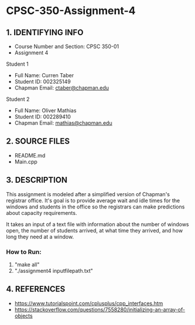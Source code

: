 # CPSC-350-Assignment-4

## 1. IDENTIFYING INFO
- Course Number and Section: CPSC 350-01
- Assignment 4

Student 1
- Full Name: Curren Taber
- Student ID: 002325149
- Chapman Email: ctaber@chapman.edu

Student 2
- Full Name: Oliver Mathias
- Student ID: 002289410
- Chapman Email: mathias@chapman.edu

## 2. SOURCE FILES
- README.md
- Main.cpp

## 3. DESCRIPTION
This assignment is modeled after a simplified version of Chapman's registrar office.
It's goal is to provide average wait and idle times for the windows and students in the office so the registrars can make predictions about capacity requirements.

It takes an input of a text file with information about the number of windows open,
the number of students arrived, at what time they arrived, and how long they need at a
window.

### How to Run:
  1. "make all"
  2. "./assignment4 inputfilepath.txt"

## 4. REFERENCES
- https://www.tutorialspoint.com/cplusplus/cpp_interfaces.htm
- https://stackoverflow.com/questions/7558280/initializing-an-array-of-objects
